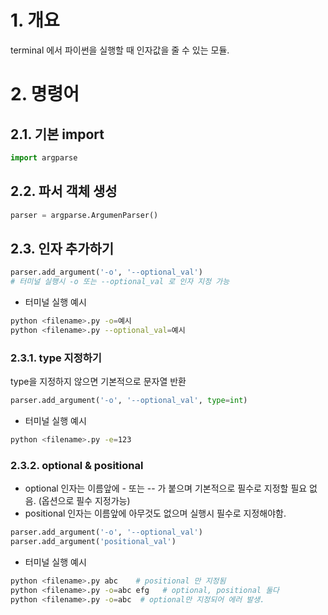 # 1. 개요

terminal 에서 파이썬을 실행할 때 인자값을 줄 수 있는 모듈.

# 2. 명령어

## 2.1. 기본 import

```python
import argparse
```

## 2.2. 파서 객체 생성

```python
parser = argparse.ArgumenParser()
```

## 2.3. 인자 추가하기

```python
parser.add_argument('-o', '--optional_val')
# 터미널 실행시 -o 또는 --optional_val 로 인자 지정 가능
```

- 터미널 실행 예시

```bash
python <filename>.py -o=예시
python <filename>.py --optional_val=예시
```

### 2.3.1. type 지정하기

type을 지정하지 않으면 기본적으로 문자열 반환

```python
parser.add_argument('-o', '--optional_val', type=int)
```

- 터미널 실행 예시

```bash
python <filename>.py -e=123
```

### 2.3.2. optional & positional

-  optional 인자는 이름앞에 - 또는 -- 가 붙으며 기본적으로 필수로 지정할 필요 없음. (옵션으로 필수 지정가능)
- positional 인자는 이름앞에 아무것도 없으며 실행시 필수로 지정해야함.

```python
parser.add_argument('-o', '--optional_val')
parser.add_argument('positional_val')
```

- 터미널 실행 예시

```bash
python <filename>.py abc	# positional 만 지정됨
python <filename>.py -o=abc efg	  # optional, positional 둘다
python <filename>.py -o=abc  # optional만 지정되어 에러 발생.

```








